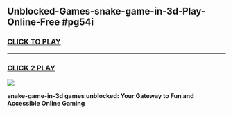 
## Unblocked-Games-snake-game-in-3d-Play-Online-Free #pg54i
<h3>
<a href="https://us.freeplayer.one?title=snake-game-in-3d&ref=10M">CLICK TO PLAY</a></h3>
<hr>

<h3>
<a href="https://us.freeplayer.one?title=snake-game-in-3d&ref=10M">CLICK 2 PLAY</a>
  
</h3>

<a href="https://us.freeplayer.one?title=snake-game-in-3d&ref=10M"><img src="https://clearcache.store/games.png"></a>


**snake-game-in-3d games unblocked: Your Gateway to Fun and Accessible Online Gaming**
